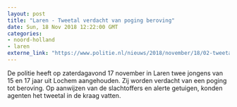 ```yaml
---
layout: post
title: "Laren - Tweetal verdacht van poging beroving"
date: Sun, 18 Nov 2018 12:22:00 GMT
categories: 
- noord-holland 
- laren 
externe_link: "https://www.politie.nl/nieuws/2018/november/18/02-tweetal-verdacht-van-poging-beroving.html"
---
```


De politie heeft op zaterdagavond 17 november in Laren twee jongens van 15 en 17 jaar uit Lochem aangehouden. Zij worden verdacht van een poging tot beroving. Op aanwijzen van de slachtoffers en alerte getuigen, konden agenten het tweetal in de kraag vatten.
